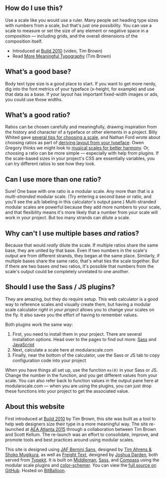 ## How do I use this?

Use a scale like you would use a ruler. Many people set heading type sizes with numbers from a scale, but that's just one possibility. You can use a scale to measure or set the size of any element or negative space in a composition — including grids, and the overall dimensions of the composition itself.

- Introduced at [Build 2010](http://vimeo.com/17079380) (video, Tim Brown)
- Read [More Meaningful Typography](http://www.alistapart.com/articles/more-meaningful-typography/) (Tim Brown)

## What’s a good base?

Body text type size is a good place to start. If you want to get more nerdy, dig into the font metrics of your typeface (x-height, for example) and use that data as a base. If your layout has important fixed-width images or ads, you could use those widths.

## What’s a good ratio?

Ratios can be chosen carefully and meaningfully, drawing inspiration from the history and character of a typeface or other elements in a project. Billy Whited gave [several tips for choosing a scale](http://blog.8thlight.com/billy-whited/2011/10/28/r-a-ela-tional-design.html#tips), and Nathan Ford wrote about choosing ratios as part of [deriving layout from your typeface](http://blog.typekit.com/2014/02/26/deriving-layout-from-your-typeface/). Owen Gregory thinks we might look to [musical scales for better harmony](http://24ways.org/2011/composing-the-new-canon). Or, choosing a ratio can be more simple — especially with help from plugins. If the scale-based sizes in your project's CSS are essentially variables, you can try different ratios to see how they look.

## Can I use more than one ratio?

Sure! One base with one ratio is a modular scale. Any more than that is a _multi-stranded_ modular scale. (Try entering a second base or ratio, and you'll see the a/b labeling in this calculator's output pane.) Multi-stranded modular scales are powerful because they add more numbers to your scale, and that flexibility means it's more likely that a number from your scale will work in your project. But too many strands can dilute a scale.

## Why can't I use multiple bases _and_ ratios?

Because that would _really_ dilute the scale. If multiple ratios share the same base, they are united by that base. Even if two numbers in the scale's output are from different strands, they began at the same place. Similarly, if multiple bases share the same ratio, that's what ties the scale together. But if there are two bases _and_ two ratios, it's possible that numbers from the scale's output could be completely unrelated to one another.

## Should I use the Sass / JS plugins?

They are amazing, but they do require setup. This web calculator is a good way to reference scales and visually create them, but having a modular scale calculator _right in your project_ allows you to change your scales on the fly. It also saves you the effort of having to remember values.

Both plugins work the same way:

1. First, you need to install them in your project. There are several installation options. Head over to the pages to find out more: [Sass](https://github.com/modularscale/modularscale-sass) and [JavaScript](https://github.com/modularscale/modularscale-js)
2. Next, calculate a scale here at modularscale.com
3. Finally, near the bottom of the calculator, use the Sass or JS tab to copy configuration code into your project

When you have things all set up, use the function `ms(0)` in your Sass or JS. Change the number in the function, and you get different values from your scale. You can also refer back to function values in the output pane here at modularscale.com — when you are using the plugins, you can just drop these functions into your project to get the associated value.

## About this website

First introduced at [Build 2010](http://vimeo.com/17079380) by Tim Brown, this site was built as a tool to help web designers size their type in a more meaningful way. The site re-launched at [AEA Atlanta 2015](http://aneventapart.com/event/atlanta-2015) through a collaboration between Tim Brown and Scott Kellum. The re-launch was an effort to consolidate, improve, and promote tools and best practices around using modular scales.

This site is designed using [JAF Bernini Sans](https://typekit.com/fonts/jaf-bernino-sans), designed by [Tim Ahrens & Shoko Mugikura](http://justanotherfoundry.com/), as well as [Freight Text](https://typekit.com/fonts/freight-text-pro), designed by [Joshua Darden](http://dardenstudio.com/), both served from [Typekit](https://typekit.com/). It is built on [Middleman](https://middlemanapp.com/), [Sass](http://sass-lang.com/), and [Compass](http://compass-style.org/) using the modular scale plugins and [color-schemer](https://github.com/at-import/color-schemer). You can view the [full source on GitHub](https://github.com/modularscale/modularscale). Hosted on [BitBalloon](https://www.bitballoon.com/).
